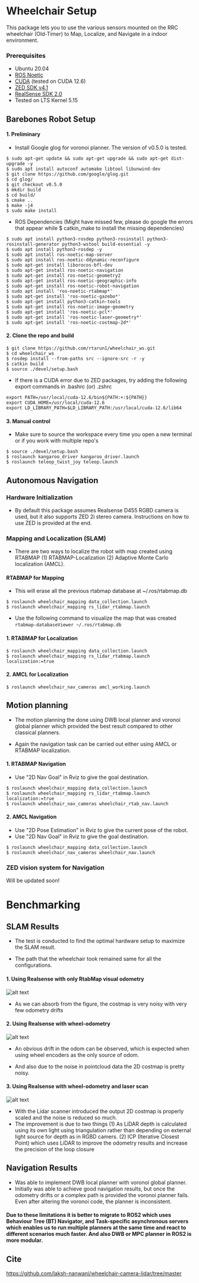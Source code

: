 
# Wheelchair Setup

This package lets you to use the various sensors mounted on the RRC wheelchair (Old-Timer) to Map, Localize, and Navigate in a indoor environment.

### Prerequisites
- Ubuntu 20.04
- [ROS Noetic](http://wiki.ros.org/noetic/Installation/Ubuntu) 
- [CUDA](https://developer.nvidia.com/cuda-12-2-0-download-archive) (tested on CUDA 12.6)
- [ZED SDK v4.1](https://www.stereolabs.com/en-in/developers/release)
- [RealSense SDK 2.0](https://dev.intelrealsense.com/docs/compiling-librealsense-for-linux-ubuntu-guide)
- Tested on LTS Kernel 5.15 


## Barebones Robot Setup

#### 1. Preliminary
- Install Google glog for voronoi planner. The version of v0.5.0 is tested.
```
$ sudo apt-get update && sudo apt-get upgrade && sudo apt-get dist-upgrade -y
$ sudo apt install autoconf automake libtool libunwind-dev
$ git clone https://github.com/google/glog.git
$ cd glog/
$ git checkout v0.5.0
$ mkdir build
$ cd build/
$ cmake ..
$ make -j4
$ sudo make install
```
- ROS Dependencies (Might have missed few, please do google the errors that appear while $ catkin_make to install the missing dependencies)

```
$ sudo apt install python3-rosdep python3-rosinstall python3-rosinstall-generator python3-wstool build-essential -y
$ sudo apt install python3-rosdep -y
$ sudo apt install ros-noetic-map-server
$ sudo apt install ros-noetic-ddynamic-reconfigure
$ sudo apt-get install liborocos-bfl-dev
$ sudo apt-get install ros-noetic-navigation
$ sudo apt-get install ros-noetic-geometry2
$ sudo apt-get install ros-noetic-geographic-info
$ sudo apt-get install ros-noetic-robot-navigation
$ sudo apt install 'ros-noetic-rtabmap*'
$ sudo apt-get install 'ros-noetic-gazebo*'
$ sudo apt-get install python3-catkin-tools
$ sudo apt-get install ros-noetic-image-geometry
$ sudo apt-get install 'ros-noetic-pcl*'
$ sudo apt-get install 'ros-noetic-laser-geometry*'
$ sudo apt-get install 'ros-noetic-costmap-2d*'
```

#### 2. Clone the repo and build
```
$ git clone https://github.com/rtarun1/wheelchair_ws.git
$ cd wheelchair_ws
$ rosdep install --from-paths src --ignore-src -r -y
$ catkin build
$ source ./devel/setup.bash
```
- If there is a CUDA error due to ZED packages, try adding the following export commands in .bashrc (or) .zshrc
```
export PATH=/usr/local/cuda-12.6/bin${PATH:+:${PATH}}
export CUDA_HOME=/usr/local/cuda-12.6
export LD_LIBRARY_PATH=$LD_LIBRARY_PATH:/usr/local/cuda-12.6/lib64
```

#### 3. Manual control
- Make sure to source the workspace every time you open a new terminal or if you work with multiple repo's 
```
$ source ./devel/setup.bash
$ roslaunch kangaroo_driver kangaroo_driver.launch
$ roslaunch teleop_twist_joy teleop.launch
```

## Autonomous Navigation 

### Hardware Initialization 

- By default this package assumes Realsense D455 RGBD camera is used, but it also supports ZED 2i stereo camera. Instructions on how to use ZED is provided at the end.

### Mapping and Localization (SLAM)
- There are two ways to localize the robot with map created using RTABMAP (1) RTABMAP-Localization (2) Adaptive Monte Carlo localization (AMCL).

#### RTABMAP for Mapping 
- This will erase all the previous rtabmap database at ~/.ros/rtabmap.db
```
$ roslaunch wheelchair_mapping data_collection.launch 
$ roslaunch wheelchair_mapping rs_lidar_rtabmap.launch
```
- Use the following command to visualize the map that was created ``` rtabmap-databaseViewer ~/.ros/rtabmap.db ```
#### 1. RTABMAP for Localization
```
$ roslaunch wheelchair_mapping data_collection.launch 
$ roslaunch wheelchair_mapping rs_lidar_rtabmap.launch localization:=true
```

#### 2. AMCL for Localization 
```
$ roslaunch wheelchair_nav_cameras amcl_working.launch
```

## Motion planning 
- The motion planning the done using DWB local planner and voronoi global planner which provided the best result compared to other classical planners. 

- Again the navigation task can be carried out either using AMCL or RTABMAP localization. 

#### 1. RTABMAP Navigation 
- Use "2D Nav Goal" in Rviz to give the goal destination. 
```
$ roslaunch wheelchair_mapping data_collection.launch 
$ roslaunch wheelchair_mapping rs_lidar_rtabmap.launch localization:=true
$ roslaunch wheelchair_nav_cameras wheelchair_rtab_nav.launch
```
#### 2. AMCL Navigation
- Use "2D Pose Estimation" in Rviz to give the current pose of the robot. 
- Use "2D Nav Goal" in Rviz to give the goal destination. 
```
$ roslaunch wheelchair_mapping data_collection.launch
$ roslaunch wheelchair_nav_cameras wheelchair_nav.launch
```

### ZED vision system for Navigation

Will be updated soon!


# Benchmarking 

## SLAM Results

- The test is conducted to find the optimal hardware setup to maximize the SLAM result.

- The path that the wheelchair took remained same for all the configurations.

#### 1. Using Realsense with only RtabMap visual odometry 
![alt text](src/dependencies/git_photos/358225175-e8fab919-ff6a-4220-a87b-25391aaf3775.png)


- As we can absorb from the figure, the costmap is very noisy with very few odometry drifts 

#### 2. Using Realsense with wheel-odometry 
![alt text](src/dependencies/git_photos/358225201-895317df-edfb-4820-9ffe-d80eb5d39a32.png)

- An obvious drift in the odom can be observed, which is expected when using wheel encoders as the only source of odom.

- And also due to the noise in pointcloud data the 2D costmap is pretty noisy.

#### 3. Using Realsense with wheel-odometry and laser scan
![alt text](src/dependencies/git_photos/358225224-706a1761-4623-4b7f-8414-73ca2751c253.png)

- With the Lidar scanner introduced the output 2D costmap is properly scaled and the noise is reduced so much.
- The improvement is due to two things (1) As LiDAR depth is calculated using its own light using triangulation rather than depending on external light source for depth as in RGBD camers. (2) ICP (Iterative Closest Point) which uses LiDAR to improve the odometry results and increase the precision of the loop closure

## Navigation Results 

- Was able to implement DWB local planner with voronoi global planner.  
- Initially was able to achieve good navigation results, but once the odometry drifts or a complex path is provided the voronoi planner fails. Even after altering the voronoi code, the planner is inconsistent. 

#### Due to these limitations it is better to migrate to ROS2 which uses Behaviour Tree (BT) Navigator, and Task-specific asynchronous servers which enables us to run multiple planners at the same time and react to different scenarios much faster. And also DWB or MPC planner in ROS2 is more modular. 

## Cite 
https://github.com/laksh-nanwani/wheelchair-camera-lidar/tree/master

